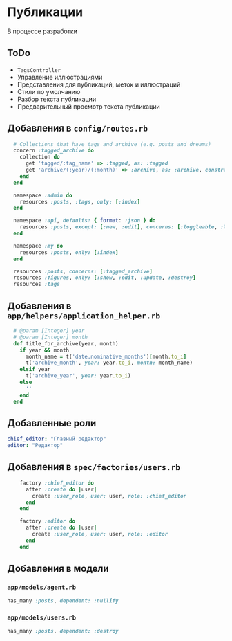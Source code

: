 Публикации
==========

В процессе разработки

ToDo
----

 * `TagsController`
 * Управление иллюстрациями
 * Представления для публикаций, меток и иллюстраций
 * Стили по умолчанию
 * Разбор текста публикации
 * Предварительный просмотр текста публикации

Добавления в `config/routes.rb`
-------------------------------

```ruby
  # Collections that have tags and archive (e.g. posts and dreams)
  concern :tagged_archive do
    collection do
      get 'tagged/:tag_name' => :tagged, as: :tagged
      get 'archive/(:year)/(:month)' => :archive, as: :archive, constraints: { year: /\d{4}/, month: /(\d|1[0-2])/ }
    end
  end

  namespace :admin do
    resources :posts, :tags, only: [:index]
  end

  namespace :api, defaults: { format: :json } do
    resources :posts, except: [:new, :edit], concerns: [:toggleable, :lockable]
  end

  namespace :my do
    resources :posts, only: [:index]
  end

  resources :posts, concerns: [:tagged_archive]
  resources :figures, only: [:show, :edit, :update, :destroy]
  resources :tags
```

Добавления в `app/helpers/application_helper.rb`
-------------------------------------------------

```ruby
  # @param [Integer] year
  # @param [Integer] month
  def title_for_archive(year, month)
    if year && month
      month_name = t('date.nominative_months')[month.to_i]
      t('archive_month', year: year.to_i, month: month_name)
    elsif year
      t('archive_year', year: year.to_i)
    else
      ''
    end
  end
```

Добавленные роли
----------------

```yaml
chief_editor: "Главный редактор"
editor: "Редактор"
```

Добавления в `spec/factories/users.rb`
--------------------------------------

```ruby
    factory :chief_editor do
      after :create do |user|
        create :user_role, user: user, role: :chief_editor
      end
    end

    factory :editor do
      after :create do |user|
        create :user_role, user: user, role: :editor
      end
    end
```

Добавления в модели
-------------------

### `app/models/agent.rb`


```ruby
has_many :posts, dependent: :nullify
```

### `app/models/users.rb`

```ruby
has_many :posts, dependent: :destroy
```
